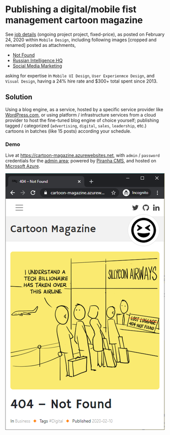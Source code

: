 # Publishing a digital/mobile fist management cartoon magazine

See [job details](docs/job-details.pdf) (ongoing project project, fixed-price), as posted on February 24, 2020 within `Mobile Design`, including following images [cropped and renamed] posted as attachments,

- [Not Found](docs/not-found.jpg)
- [Russian Intelligence HQ](docs/russian-intelligence-hq.jpg)
- [Social Media Marketing](docs/social-media-marketing.jpg)

asking for expertise in `Mobile UI Design`, `User Experienmce Design`, and `Visual Design`, having a 24% hire rate and $300+ total spent since 2013.

## Solution

Using a blog engine, as a service, hosted by a specific service provider like [WordPress.com](https://wordpress.com), or using platform / infrastructure services from a cloud provider to host the fine-tuned blog engine of choice yourself; publishing tagged / categorized (`advertising`, `digital`, `sales`, `leadership`, etc.) cartoons in batches (like 15 posts) according your schedule.

### Demo

Live at https://cartoon-magazine.azurewebsites.net, with `admin` / `password` credentials for the [admin area](https://cartoon-magazine.azurewebsites.net/manager); powered by [Piranha CMS](https://github.com/PiranhaCMS/piranha.core), and hosted on [Microsoft Azure](https://azure.microsoft.com/).

![Single Post, Mobile View](docs/single-post-mobile.png)